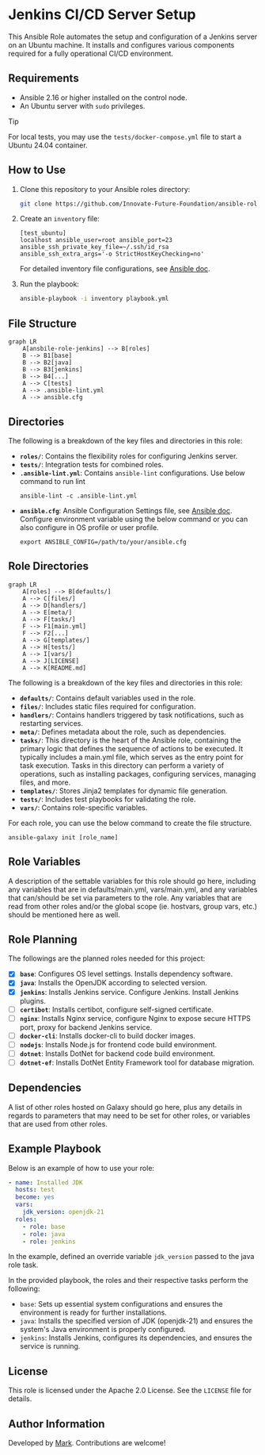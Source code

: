 Jenkins CI/CD Server Setup
=========

This Ansible Role automates the setup and configuration of a Jenkins server on an Ubuntu machine. It installs and configures various components required for a fully operational CI/CD environment.

Requirements
------------

- Ansible 2.16 or higher installed on the control node.
- An Ubuntu server with `sudo` privileges.

> [!TIP]
> For local tests, you may use the `tests/docker-compose.yml` file to start a Ubuntu 24.04 container.

How to Use
------------
1. Clone this repository to your Ansible roles directory:
    ```bash
    git clone https://github.com/Innovate-Future-Foundation/ansible-role-jenkins.git ansible-role-jenkins
    ```

2. Create an `inventory` file:
    ```
    [test_ubuntu]
    localhost ansible_user=root ansible_port=23 ansible_ssh_private_key_file=~/.ssh/id_rsa ansible_ssh_extra_args='-o StrictHostKeyChecking=no'
    ```
    For detailed inventory file configurations, see [Ansible doc](https://docs.ansible.com/ansible/latest/inventory_guide/intro_inventory.html#how-to-build-your-inventory).

3. Run the playbook:
    ```bash
    ansible-playbook -i inventory playbook.yml
    ```

File Structure
------------
```mermaid
graph LR
    A[ansbile-role-jenkins] --> B[roles]
    B --> B1[base]
    B --> B2[java]
    B --> B3[jenkins]
    B --> B4[...]
    A --> C[tests]
    A --> .ansible-lint.yml
    A --> ansible.cfg
```

Directories
------------
The following is a breakdown of the key files and directories in this role:

- **`roles/`**: Contains the flexibility roles for configuring Jenkins server.
- **`tests/`**: Integration tests for combined roles.
- **`.ansible-lint.yml`**: Contains `ansible-lint` configurations. Use below command to run lint
  ```shell
  ansible-lint -c .ansible-lint.yml
  ```
- **`ansible.cfg`**: Ansible Configuration Settings file, see [Ansible doc](https://docs.ansible.com/ansible/latest/reference_appendices/config.html#ansible-configuration-settings). Configure environment variable using the below command or you can also configure in OS profile or user profile.
  ```shell
  export ANSIBLE_CONFIG=/path/to/your/ansible.cfg
  ```

Role Directories
------------
```mermaid
graph LR
    A[roles] --> B[defaults/]
    A --> C[files/]
    A --> D[handlers/]
    A --> E[meta/]
    A --> F[tasks/]
    F --> F1[main.yml]
    F --> F2[...]
    A --> G[templates/]
    A --> H[tests/]
    A --> I[vars/]
    A --> J[LICENSE]
    A --> K[README.md]
```
The following is a breakdown of the key files and directories in this role:

- **`defaults/`**: Contains default variables used in the role.
- **`files/`**: Includes static files required for configuration.
- **`handlers/`**: Contains handlers triggered by task notifications, such as restarting services.
- **`meta/`**: Defines metadata about the role, such as dependencies.
- **`tasks/`**: This directory is the heart of the Ansible role, containing the primary logic that defines the sequence of actions to be executed. It typically includes a main.yml file, which serves as the entry point for task execution. Tasks in this directory can perform a variety of operations, such as installing packages, configuring services, managing files, and more.
- **`templates/`**: Stores Jinja2 templates for dynamic file generation.
- **`tests/`**: Includes test playbooks for validating the role.
- **`vars/`**: Contains role-specific variables.

For each role, you can use the below command to create the file structure.
```shell
ansible-galaxy init [role_name]
```

Role Variables
--------------

A description of the settable variables for this role should go here, including any variables that are in defaults/main.yml, vars/main.yml, and any variables that can/should be set via parameters to the role. Any variables that are read from other roles and/or the global scope (ie. hostvars, group vars, etc.) should be mentioned here as well.

Role Planning
--------------
The followings are the planned roles needed for this project:
- [x] **`base`**: Configures OS level settings. Installs dependency software.
- [x] **`java`**: Installs the OpenJDK according to selected version.
- [x] **`jenkins`**: Installs Jenkins service. Configure Jenkins. Install Jenkins plugins.
- [ ] **`certibot`**: Installs certibot, configure self-signed certificate.
- [ ] **`nginx`**: Installs Nginx service, configure Nginx to expose secure HTTPS port, proxy for backend Jenkins service.
- [ ] **`docker-cli`**: Installs docker-cli to build docker images.
- [ ] **`nodejs`**: Installs Node.js for frontend code build environment.
- [ ] **`dotnet`**: Installs DotNet for backend code build environment.
- [ ] **`dotnet-ef`**: Installs DotNet Entity Framework tool for database migration.

Dependencies
------------

A list of other roles hosted on Galaxy should go here, plus any details in regards to parameters that may need to be set for other roles, or variables that are used from other roles.

Example Playbook
----------------

Below is an example of how to use your role:
```yaml
- name: Installed JDK
  hosts: test
  become: yes
  vars:
    jdk_version: openjdk-21
  roles:
    - role: base
    - role: java
    - role: jenkins
```
In the example, defined an override variable `jdk_version` passed to the java role task.

In the provided playbook, the roles and their respective tasks perform the following:
- `base`: Sets up essential system configurations and ensures the environment is ready for further installations.
- `java`: Installs the specified version of JDK (openjdk-21) and ensures the system's Java environment is properly configured.
- `jenkins`: Installs Jenkins, configures its dependencies, and ensures the service is running.

License
-------

This role is licensed under the Apache 2.0 License. See the `LICENSE` file for details.

Author Information
------------------

Developed by [Mark](https://github.com/markma85). Contributions are welcome!
